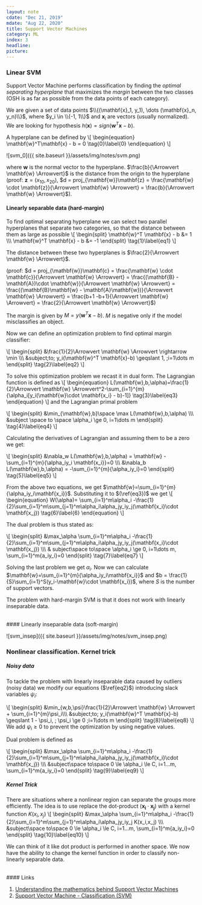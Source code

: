 ```yaml
---
layout: note
cdate: "Dec 21, 2019"
mdate: "Aug 22, 2020"
title: Support Vector Machines
category: ML
index: 3
headline:
picture:
---
```


### Linear SVM

Support Vector Machine performs classification by finding the _optimal separating hyperplane_
 that maximizes the _margin_ between the two classes (OSH is as far as possible from the data points of each category).

We are given a set of data points $\\{(\mathbf{x}_1, y_1), \dots (\mathbf{x}_n, y_n)\\}$, where $y_i \in \\{-1, 1\\}$ and
$\mathbf{x}_i$ are vectors (usually normalized). We are looking for hypothesis $h(\mathbf{x}) = sign(\mathbf{w}^T\mathbf{x}-b)$.

A hyperplane can be defined by
\\[
\begin{equation}
\mathbf{w}^T\mathbf{x} - b = 0 \tag{0}\label{0}
\end{equation}
\\]

![svm_0]({{ site.baseurl }}/assets/img/notes/svm.png)

where $\mathbf{w}$ is the normal vector to the hyperplane. $\frac{b}{\Arrowvert \mathbf{w} \Arrowvert}$ is the distance from the origin to the hyperplane
(proof: $\mathbf{z} = (x_{10}, x_{20})$, $d = proj_{\mathbf{w}}\mathbf{z} = \frac{\mathbf{w} \cdot \mathbf{z}}{\Arrowvert \mathbf{w} \Arrowvert} = \frac{b}{\Arrowvert \mathbf{w} \Arrowvert}$).


#### Linearly separable data (hard-margin)
To find optimal separating hyperplane we can select two parallel hyperplanes that separate two categories,
so that the distance between them as large as possible
\\[
\begin{split}
\mathbf{w}^T \mathbf{x} - b &= 1 \\\\\\
\mathbf{w}^T \mathbf{x} - b &= -1
\end{split} \tag{1}\label{eq1}
\\]

The distance between these two hyperplanes is $\frac{2}{\Arrowvert \mathbf{w} \Arrowvert}$.

(proof: $d = proj_{\mathbf{w}}\mathbf{c} = \frac{\mathbf{w} \cdot \mathbf{c}}{\Arrowvert \mathbf{w} \Arrowvert} = \frac{(\mathbf{B} - \mathbf{A})\cdot \mathbf{w}}{\Arrowvert \mathbf{w} \Arrowvert} = \frac{(\mathbf{B}\mathbf{w} - \mathbf{A}\mathbf{w})}{\Arrowvert \mathbf{w} \Arrowvert} = \frac{b+1 -b+1}{\Arrowvert \mathbf{w} \Arrowvert} = \frac{2}{\Arrowvert \mathbf{w} \Arrowvert}$)

The margin is given by $M = y(\mathbf{w}^T \mathbf{x}-b)$. $M$ is negative only if the model 
misclassifies an object.

Now we can define an optimization problem to find optimal margin classifier:

\\[
\begin{split}
&\frac{1}{2}\Arrowvert \mathbf{w} \Arrowvert \rightarrow \min \\\\\\
&subject\;to\; y_i(\mathbf{w}^T \mathbf{x}-b) \geqslant 1, \;i=1\dots m
\end{split} \tag{2}\label{eq2}
\\]

To solve this optimization problem we recast it in dual form.
The Lagrangian function is defined as
\\[
\begin{equation}
L(\mathbf{w},b,\alpha)=\frac{1}{2}\Arrowvert \mathbf{w} \Arrowvert^2-\sum_{i=1}^{m}{\alpha_i[y_i(\mathbf{w}\cdot \mathbf{x_i} - b)-1]} \tag{3}\label{eq3}
\end{equation}
\\]
and the Lagrangian primal problem

\\[
\begin{split}
&\min_{\mathbf{w},b}\space \max L(\mathbf{w},b,\alpha) \\\\\\
&subject \space to \space \alpha_i \ge 0, i=1\dots m
\end{split} \tag{4}\label{eq4}
\\]

Calculating the derivatives of Lagrangian  and assuming them to be a zero we get:

\\[
\begin{split}
&\nabla_w L(\mathbf{w},b,\alpha) = \mathbf{w} - \sum_{i=1}^{m}{\alpha_iy_i \mathbf{x_i}}=0 \\\\\\
&\nabla_b L(\mathbf{w},b,\alpha) = -\sum_{i=1}^{m}{\alpha_iy_i}=0
\end{split} \tag{5}\label{eq5}
\\]

From the above two equations, we get $\mathbf{w}=\sum_{i=1}^{m}{\alpha_iy_i\mathbf{x_i}}$. Substituting 
it to  $(\ref{eq3})$ we get
\\[
\begin{equation}
W(\alpha)= \sum_{i=1}^m\alpha_i -\frac{1}{2}\sum_{i=1}^m\sum_{j=1}^m\alpha_i\alpha_jy_iy_j(\mathbf{x_i}\cdot \mathbf{x_j}) \tag{6}\label{6}
\end{equation}
\\]

The dual problem is thus stated as:

\\[
\begin{split}
&\max_\alpha \sum_{i=1}^m\alpha_i -\frac{1}{2}\sum_{i=1}^m\sum_{j=1}^m\alpha_i\alpha_jy_iy_j(\mathbf{x_i}\cdot \mathbf{x_j}) \\\\\\
& subject\space to\space \alpha_i \ge 0, i=1\dots m, \sum_{i=1}^m{a_iy_i}=0
\end{split} \tag{7}\label{eq7}
\\]

Solving the last problem we get $\alpha_i$. Now we can calculate $\mathbf{w}=\sum_{i=1}^{m}{\alpha_iy_i\mathbf{x_i}}$ 
and $b = \frac{1}{S}\sum_{i=1}^S(y_i-\mathbf{w}\cdot \mathbf{x_i})$, where $S$ is the number of support vectors.

The problem with hard-margin SVM is that it does not work with linearly inseparable data.

<br>
####  Linearly inseparable data (soft-margin)

![svm_insep]({{ site.baseurl }}/assets/img/notes/svm_insep.png)

### Nonlinear classification. Kernel trick

##### Noisy data
To tackle the problem with linearly inseparable data caused by outliers (noisy data) we modify our equations ($\ref{eq2}$) 
introducing slack variables $\psi_i$:

\\[
\begin{split}
&\min_{w,b,\psi}\frac{1}{2}\Arrowvert \mathbf{w} \Arrowvert + \sum_{i=1}^{m}\psi_i\\\\\\
&subject\;to\; y_i(\mathbf{w}^T \mathbf{x}-b) \geqslant 1 - \psi_i, \; \psi_i \ge 0 \;i=1\dots m
\end{split} \tag{8}\label{eq8}
\\]
We add $\psi_i \ge 0$ to prevent the optimization by using negative values.

Dual problem is defined as

\\[
\begin{split}
&\max_\alpha \sum_{i=1}^m\alpha_i -\frac{1}{2}\sum_{i=1}^m\sum_{j=1}^m\alpha_i\alpha_jy_iy_j(\mathbf{x_i}\cdot \mathbf{x_j}) \\\\\\
&subject\space to\space 0 \le \alpha_i \le C, i=1...m, \sum_{i=1}^m{a_iy_i}=0
\end{split} \tag{9}\label{eq9}
\\]

##### Kernel Trick

There are situations where a nonlinear region can separate the groups more efficiently.
The idea is to use replace the dot-product $(\mathbf{x_i}\cdot \mathbf{x_j})$ with
a kernel function $K(x_i,x_j)$
\\[
\begin{split}
&\max_\alpha \sum_{i=1}^m\alpha_i -\frac{1}{2}\sum_{i=1}^m\sum_{j=1}^m\alpha_i\alpha_jy_iy_j K(x_i,x_j) \\\\\\
&subject\space to\space 0 \le \alpha_i \le C, i=1...m, \sum_{i=1}^m{a_iy_i}=0
\end{split} \tag{10}\label{eq10}
\\]

We can think of it like dot product is performed in another space.
We now have the ability to change the kernel function in order to classify non-linearly separable data.

<br>
#### Links 

1. [Understanding the mathematics behind Support Vector Machines](https://shuzhanfan.github.io/2018/05/understanding-mathematics-behind-support-vector-machines/)
2. [Support Vector Machine - Classification (SVM)](https://www.saedsayad.com/support_vector_machine.htm)
